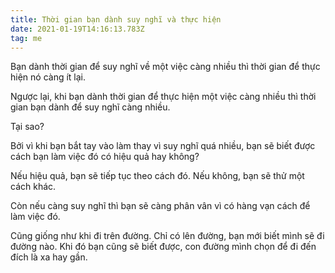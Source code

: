 ```yaml
---
title: Thời gian bạn dành suy nghĩ và thực hiện
date: 2021-01-19T14:16:13.783Z
tag: me
---
```

Bạn dành thời gian để suy nghĩ về một việc càng nhiều thì thời gian để thực hiện nó càng ít lại.

Ngược lại, khi bạn dành thời gian để thực hiện một việc càng nhiều thì thời gian bạn dành để suy nghĩ càng nhiều.

Tại sao?

Bởi vì khi bạn bắt tay vào làm thay vì suy nghĩ quá nhiều, bạn sẽ biết được cách bạn làm việc đó có hiệu quả hay không?

Nếu hiệu quả, bạn sẽ tiếp tục theo cách đó. Nếu không, bạn sẽ thử một cách khác. 

Còn nếu càng suy nghĩ thì bạn sẽ càng phân vân vì có hàng vạn cách để làm việc đó.

Cũng giống như khi đi trên đường. Chỉ có lên đường, bạn mới biết mình sẽ đi đường nào. Khi đó bạn cũng sẽ biết được, con đường mình chọn để đi đến đích là xa hay gần.